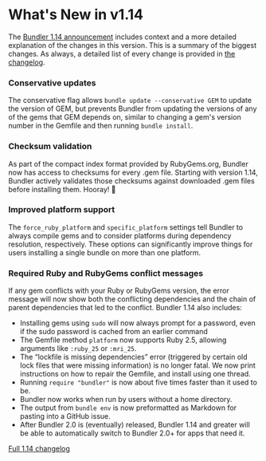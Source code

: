 # What's New in v1.14

The [Bundler 1.14 announcement](/blog/2017/03/28/bundler-1-14-so-many-fixes.html)
includes context and a more detailed explanation of the changes in this version. This is a summary of the biggest changes. As always, a detailed list of every change is provided in
[the changelog](https://github.com/rubygems/bundler/blob/1-14-stable/CHANGELOG.md).

### Conservative updates

The conservative flag allows `bundle update --conservative GEM` to update the version of GEM,
but prevents Bundler from updating the versions of any of the gems that GEM depends on,
similar to changing a gem's version number in the Gemfile and then running `bundle install`.

### Checksum validation

As part of the compact index format provided by RubyGems.org, Bundler now has access to checksums for every .gem file.
Starting with version 1.14, Bundler actively validates those checksums against downloaded .gem files before installing them. Hooray! 🎉

### Improved platform support

The `force_ruby_platform` and `specific_platform` settings tell Bundler to always compile gems and to consider platforms during dependency resolution, respectively.
These options can significantly improve things for users installing a single bundle on more than one platform.

### Required Ruby and RubyGems conflict messages

If any gem conflicts with your Ruby or RubyGems version, the error message will now show both the conflicting dependencies and the chain of parent dependencies that led to the conflict.
Bundler 1.14 also includes:

- Installing gems using `sudo` will now always prompt for a password, even if the sudo password is cached from an earlier command
- The Gemfile method `platform` now supports Ruby 2.5, allowing arguments like `:ruby_25` or `:mri_25`.
- The “lockfile is missing dependencies” error (triggered by certain old lock files that were missing information) is no longer fatal. We now print instructions on how to repair the Gemfile, and install using one thread.
- Running `require "bundler"` is now about five times faster than it used to be.
- Bundler now works when run by users without a home directory.
- The output from `bundle env` is now preformatted as Markdown for pasting into a GitHub issue.
- After Bundler 2.0 is (eventually) released, Bundler 1.14 and greater will be able to automatically switch to Bundler 2.0+ for apps that need it.

<a href="https://github.com/rubygems/bundler/blob/1-14-stable/CHANGELOG.md" class="btn btn-primary">Full 1.14 changelog</a>
